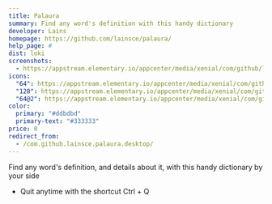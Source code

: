 ```yaml
---
title: Palaura
summary: Find any word's definition with this handy dictionary
developer: Lains
homepage: https://github.com/lainsce/palaura/
help_page: #
dist: loki
screenshots:
  - https://appstream.elementary.io/appcenter/media/xenial/com/github/lainsce.palaura.desktop/95F7FDC30DF349F7E029D6078A7F3863/screenshots/image-1_orig.png
icons:
  "64": https://appstream.elementary.io/appcenter/media/xenial/com/github/lainsce.palaura.desktop/95F7FDC30DF349F7E029D6078A7F3863/icons/64x64/com.github.lainsce.palaura_com.github.lainsce.palaura.png
  "128": https://appstream.elementary.io/appcenter/media/xenial/com/github/lainsce.palaura.desktop/95F7FDC30DF349F7E029D6078A7F3863/icons/128x128/com.github.lainsce.palaura_com.github.lainsce.palaura.png
  "64@2": https://appstream.elementary.io/appcenter/media/xenial/com/github/lainsce.palaura.desktop/95F7FDC30DF349F7E029D6078A7F3863/icons/64x64@2/com.github.lainsce.palaura_com.github.lainsce.palaura.png
color:
  primary: "#ddbdbd"
  primary-text: "#333333"
price: 0
redirect_from:
  - /com.github.lainsce.palaura.desktop/
---
```


<p>Find any word&apos;s definition, and details about it, with this handy dictionary by your side</p>
<ul>
  <li>Quit anytime with the shortcut Ctrl + Q</li>
</ul>